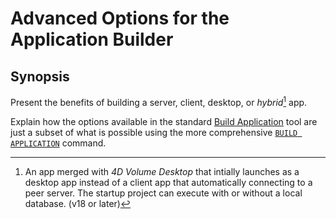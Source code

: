 # Advanced Options for the Application Builder

## Synopsis 

Present the benefits of building a server, client, desktop, or *hybrid*[^hybrid] app.

Explain how the options available in the standard [Build Application](https://developer.4d.com/docs/Desktop/building/) tool are just a subset of what is possible using the more comprehensive [`BUILD APPLICATION`](https://doc.4d.com/4Dv19/4D/19.5/BUILD-APPLICATION.301-6137056.en.html) command.

[^hybrid]: An app merged with *4D Volume Desktop* that intially launches as a desktop app instead of a client app that automatically connecting to a peer server. The startup project can execute with or without a local database. (v18 or later)
